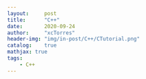 ```yaml
---
layout:     post
title:      "C++"
date:       2020-09-24
author:     "xcTorres"
header-img: "img/in-post/C++/CTutorial.png"
catalog:    true
mathjax: true
tags:
    - C++
---  
```



